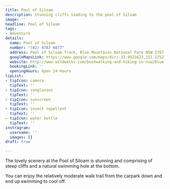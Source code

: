 ```yaml
---
title: Pool of Siloam
description: Stunning cliffs leading to the pool of Siloam
image: ''
headline: Pool of Siloam
tags:
- Adventure
details:
  name: Pool of Siloam
  number: "(02) 4787 8877"
  address: Pool of Siloam Track, Blue Mountains National Park NSW 2787
  googleMapsLink: https://www.google.com/maps/dir/-33.9521623,151.1752784/Hiking+And+Wild+Swimming+At+The+Pool+of+Siloam/@-33.8206766,150.2140818,9z/data=!3m1!4b1!4m9!4m8!1m1!4e1!1m5!1m1!1s0x6b126ee9d4749e5b:0xe7ecdf199078c0c7!2m2!1d150.3353323!2d-33.7241322
  website: http://www.wildwalks.com/bushwalking-and-hiking-in-nsw/blue-mountains-leura/lyrebird-dell-and-pool-of-siloam-circuit.html
  bookingLink: ''
  openingHours: Open 24 Hours
tipList:
- tipIcon: camera
  tipText: ''
- tipIcon: sunglasses
  tipText: ''
- tipIcon: sunscreen
  tipText: ''
- tipIcon: insect repellent
  tipText: ''
- tipIcon: water bottle
  tipText: ''
instragram:
  username: ''
  images: []
draft: true

---
```

The lovely scenery at the Pool of Siloam is stunning and comprising of steep cliffs and a natural swimming hole at the bottom.

You can enjoy the relatively moderate walk trail from the carpark down and end up swimming to cool off. 